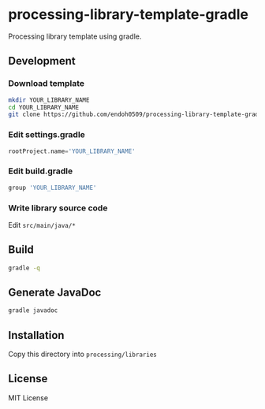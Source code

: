 # processing-library-template-gradle

Processing library template using gradle.

## Development

### Download template

```bash
mkdir YOUR_LIBRARY_NAME
cd YOUR_LIBRARY_NAME
git clone https://github.com/endoh0509/processing-library-template-gradle.git .
``` 

### Edit settings.gradle

```settings.gradle
rootProject.name='YOUR_LIBRARY_NAME'
```

### Edit build.gradle

```build.gradle
group 'YOUR_LIBRARY_NAME'
```

### Write library source code

Edit `src/main/java/*`

## Build

```bash
gradle -q
```

## Generate JavaDoc

```bash
gradle javadoc
```

## Installation

Copy this directory into `processing/libraries`

## License

MIT License
